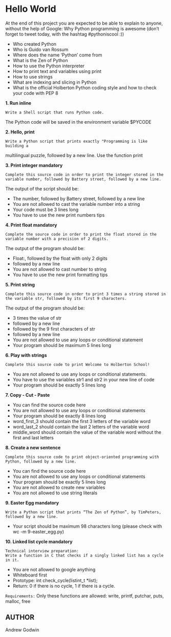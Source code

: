 # Hello World

At the end of this project you are expected to be able to explain to anyone, without the help of Google:
Why Python programming is awesome (don’t forget to tweet today, with the hashtag #pythoniscool :))

* Who created Python
* Who is Guido van Rossum
* Where does the name ‘Python’ come from
* What is the Zen of Python
* How to use the Python interpreter
* How to print text and variables using print
* How to use strings
* What are indexing and slicing in Python
* What is the official Holberton Python coding style and how to check your code with PEP 8

**1. Run inline**

    Write a Shell script that runs Python code.
The Python code will be saved in the environment variable $PYCODE

**2. Hello, print**

    Write a Python script that prints exactly "Programming is like building a
multilingual puzzle, followed by a new line.
Use the function print

**3. Print integer mandatory**

    Complete this source code in order to print the integer stored in the variable number, followed by Battery street, followed by a new line.
The output of the script should be:
* The number, followed by Battery street, followed by a new line
* You are not allowed to cast the variable number into a string
* Your code must be 3 lines long
* You have to use the new print numbers tips

**4. Print float mandatory**

    Complete the source code in order to print the float stored in the variable number with a precision of 2 digits.

The output of the program should be:
* Float:, followed by the float with only 2 digits
* followed by a new line
* You are not allowed to cast number to string
* You have to use the new print formatting tips

**5. Print string**

    Complete this source code in order to print 3 times a string stored in the variable str, followed by its first 9 characters.
The output of the program should be:
* 3 times the value of str
* followed by a new line
* followed by the 9 first characters of str
* followed by a new line
* You are not allowed to use any loops or conditional statement
* Your program should be maximum 5 lines long

**6. Play with strings**

    Complete this source code to print Welcome to Holberton School!
* You are not allowed to use any loops or conditional statements.
* You have to use the variables str1 and str2 in your new line of code
* Your program should be exactly 5 lines long

**7. Copy - Cut - Paste**
* You can find the source code here
* You are not allowed to use any loops or conditional statements
* Your program should be exactly 8 lines long
* word_first_3 should contain the first 3 letters of the variable word
* word_last_2 should contain the last 2 letters of the variable word
* middle_word should contain the value of the variable word without the first and last letters

**8. Create a new sentence**

    Complete this source code to print object-oriented programming with Python, followed by a new line.
* You can find the source code here
* You are not allowed to use any loops or conditional statements
* Your program should be exactly 5 lines long
* You are not allowed to create new variables
* You are not allowed to use string literals

**9. Easter Egg mandatory**

    Write a Python script that prints “The Zen of Python”, by TimPeters, followed by a new line.
* Your script should be maximum 98 characters long (please check with wc -m 9-easter_egg.py)

**10. Linked list cycle mandatory**

    Technical interview preparation:
    Write a function in C that checks if a singly linked list has a cycle in it.
* You are not allowed to google anything
* Whiteboard first
* Prototype: int check_cycle(listint_t *list);
* Return: 0 if there is no cycle, 1 if there is a cycle.

```Requirements:```
Only these functions are allowed: write, printf, putchar, puts, malloc, free

## AUTHOR
Andrew Godwin